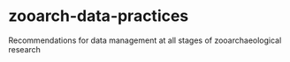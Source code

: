 zooarch-data-practices
======================

Recommendations for data management at all stages of zooarchaeological research
